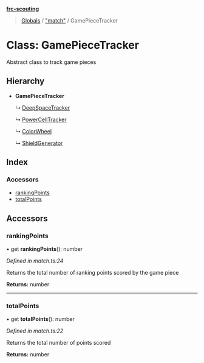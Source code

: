 **[frc-scouting](../README.md)**

> [Globals](../globals.md) / ["match"](../modules/_match_.md) / GamePieceTracker

# Class: GamePieceTracker

Abstract class to track game pieces

## Hierarchy

* **GamePieceTracker**

  ↳ [DeepSpaceTracker](_games_deep_space_.deepspacetracker.md)

  ↳ [PowerCellTracker](_games_infinite_recharge_.powercelltracker.md)

  ↳ [ColorWheel](_games_infinite_recharge_.colorwheel.md)

  ↳ [ShieldGenerator](_games_infinite_recharge_.shieldgenerator.md)

## Index

### Accessors

* [rankingPoints](_match_.gamepiecetracker.md#rankingpoints)
* [totalPoints](_match_.gamepiecetracker.md#totalpoints)

## Accessors

### rankingPoints

• get **rankingPoints**(): number

*Defined in match.ts:24*

Returns the total number of ranking points scored by the game piece

**Returns:** number

___

### totalPoints

• get **totalPoints**(): number

*Defined in match.ts:22*

Returns the total number of points scored

**Returns:** number
